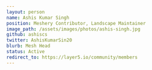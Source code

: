 ```yaml
---
layout: person
name: Ashis Kumar Singh
position: Meshery Contributor, Landscape Maintainer
image_path: /assets/images/photos/ashis-singh.jpg
github: ashiscs
twitter: AshisKumarSin20
blurb: Mesh Head
status: Active
redirect_to: https://layer5.io/community/members
---
```

